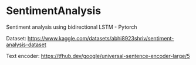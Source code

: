 # SentimentAnalysis
Sentiment analysis using bidirectional LSTM - Pytorch

Dataset: https://www.kaggle.com/datasets/abhi8923shriv/sentiment-analysis-dataset

Text encoder: https://tfhub.dev/google/universal-sentence-encoder-large/5

